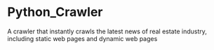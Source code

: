 # Python_Crawler
A crawler that instantly crawls the latest news of real estate industry, including static web pages and dynamic web pages
